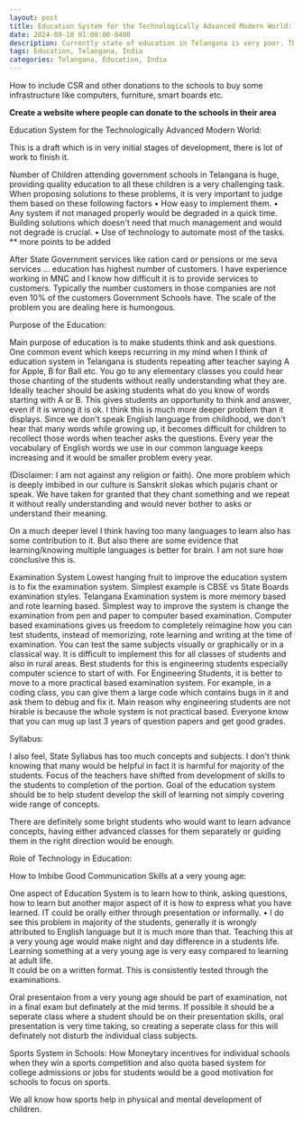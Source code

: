 ```yaml
---
layout: post
title: Education System for the Technologically Advanced Modern World:
date: 2024-09-10 01:00:00-0400
description: Currently state of education in Telangana is very poor. This is just a brain dump of few ideas on how to improve the system. 
tags: Education, Telangana, India
categories: Telangana, Education, India 
---
```



How to include CSR and other donations to the schools to buy some infrastructure like computers, furniture, smart boards etc. 


**Create a website where people can donate to the schools in their area**

Education System for the Technologically Advanced Modern World:

This is a draft which is in very initial stages of development, there is lot of work to finish it. 

Number of Children attending government schools in Telangana is huge, providing quality education to all these children is a very challenging task. When proposing solutions to these problems, it is very important to judge them based on these following factors 
    • How easy to implement them.
    • Any system if not managed properly would be degraded in a quick time. Building solutions which doesn't need that much management and would not degrade is crucial.
    • Use of technology to automate most of the tasks. 
** more points to be added

After State Government services like ration card or pensions or me seva services ... education has highest number of customers. I have experience working in MNC and I know how difficult it is to provide services to customers. Typically the number customers in those companies are not even 10% of the customers Government Schools have. The scale of the problem you are dealing here is humongous.  


Purpose of the Education: 

Main purpose of education is to make students think and ask questions. One common event which keeps recurring in my mind when I think of education system in Telangana is students repeating after teacher saying A for Apple, B for Ball etc. You go to any elementary classes you could hear those chanting of the students without really understanding what they are. Ideally teacher should be asking students what do you know of words starting with A or B. This gives students an opportunity to think and answer, even if it is wrong it is ok. I think this is much more deeper problem than it displays. Since we don't speak English language from childhood, we don't hear that many words while growing up, it becomes difficult for children to recollect those words when teacher asks the questions. Every year the vocabulary of English words we use in our common language keeps increasing and it would be smaller problem every year. 

(Disclaimer: I am not against any religion or faith). 
One more problem which is deeply imbibed in our culture is Sanskrit slokas which pujaris chant or speak. We have taken for granted that they chant something and we repeat it without really understanding and would never bother to asks or understand their meaning. 

On a much deeper level I think having too many languages to learn also has some contribution to it. But also there are some evidence that learning/knowing multiple languages is better for brain. I am not sure how conclusive this is.





Examination System
Lowest hanging fruit to improve the education system is to fix the examination system. Simplest example is CBSE vs State Boards examination styles. Telangana Examination system is more memory based and rote learning based. Simplest way to improve the system is change the examination from pen and paper to computer based examination. Computer based examinations gives us freedom to completely reimagine how you can test students, instead of memorizing, rote learning and writing at the time of examination. You can test the same subjects visually or graphically or in a classical way. 
It is difficult to implement this for all classes of students and also in rural areas. Best students for this is engineering students especially computer science to start of with. 
For Engineering Students, it is better to move to a more practical based examination system. For example, in a coding class, you can give them a large code which contains bugs in it and ask them to debug and fix it. Main reason why engineering students are not hirable is because the whole system is not practical based. Everyone know that you can mug up last 3 years of question papers and get good grades. 


Syllabus: 

I also feel, State Syllabus has too much concepts and subjects. I don't think knowing that many would be helpful in fact it is harmful for majority of the students. Focus of the teachers have shifted from development of skills to the students to completion of the portion. Goal of the education system should be to help student develop the skill of learning not simply covering wide range of concepts. 

There are definitely some bright students who would want to learn advance concepts, having either advanced classes for them separately or guiding them in the right direction would be enough. 


Role of Technology in Education:



How to Imbibe Good Communication Skills at a very young age: 

One aspect of Education System is to learn how to think, asking questions, how to learn but another major aspect of it is how to express what you have learned. 
IT could be orally either through presentation or informally.
    • I do see this problem in majority of the students, generally it is wrongly attributed to English language but it is much more than that. Teaching this at a very young age would make night and day difference in a students life. Learning something at a very young age is very easy compared to learning at adult life.  
It could be on a written format. 
This is consistently tested through the examinations. 

Oral presentaion from a very young age should be part of examination, not in a final exam but definately at the mid terms. If possible it should be a seperate class where a student should be on their presentation skills, oral presentation is very time taking, so creating a seperate class for this will definately not disturb the individual class subjects. 

Sports System in Schools: 
How Moneytary incentives for individual schools when they win a sports competition and also quota based system for college admissions or jobs for students would be a good motivation for schools to focus on sports. 

We all know how sports help in physical and mental development of children. 






